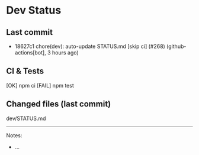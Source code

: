 # Dev Status

## Last commit
- 18627c1 chore(dev): auto-update STATUS.md [skip ci] (#268) (github-actions[bot], 3 hours ago)
## CI & Tests
[OK] npm ci
[FAIL] npm test

## Changed files (last commit)
dev/STATUS.md

---
Notes:
- ...
